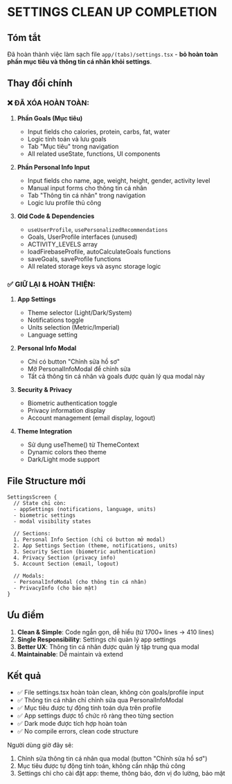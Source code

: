 # SETTINGS CLEAN UP COMPLETION

## Tóm tắt

Đã hoàn thành việc làm sạch file `app/(tabs)/settings.tsx` - **bỏ hoàn toàn phần mục tiêu và thông tin cá nhân khỏi settings**.

## Thay đổi chính

### ❌ ĐÃ XÓA HOÀN TOÀN:

1. **Phần Goals (Mục tiêu)**

   - Input fields cho calories, protein, carbs, fat, water
   - Logic tính toán và lưu goals
   - Tab "Mục tiêu" trong navigation
   - All related useState, functions, UI components

2. **Phần Personal Info Input**

   - Input fields cho name, age, weight, height, gender, activity level
   - Manual input forms cho thông tin cá nhân
   - Tab "Thông tin cá nhân" trong navigation
   - Logic lưu profile thủ công

3. **Old Code & Dependencies**
   - `useUserProfile`, `usePersonalizedRecommendations`
   - Goals, UserProfile interfaces (unused)
   - ACTIVITY_LEVELS array
   - loadFirebaseProfile, autoCalculateGoals functions
   - saveGoals, saveProfile functions
   - All related storage keys và async storage logic

### ✅ GIỮ LẠI & HOÀN THIỆN:

1. **App Settings**

   - Theme selector (Light/Dark/System)
   - Notifications toggle
   - Units selection (Metric/Imperial)
   - Language setting

2. **Personal Info Modal**

   - Chỉ có button "Chỉnh sửa hồ sơ"
   - Mở PersonalInfoModal để chỉnh sửa
   - Tất cả thông tin cá nhân và goals được quản lý qua modal này

3. **Security & Privacy**

   - Biometric authentication toggle
   - Privacy information display
   - Account management (email display, logout)

4. **Theme Integration**
   - Sử dụng useTheme() từ ThemeContext
   - Dynamic colors theo theme
   - Dark/Light mode support

## File Structure mới

```tsx
SettingsScreen {
  // State chỉ còn:
  - appSettings (notifications, language, units)
  - biometric settings
  - modal visibility states

  // Sections:
  1. Personal Info Section (chỉ có button mở modal)
  2. App Settings Section (theme, notifications, units)
  3. Security Section (biometric authentication)
  4. Privacy Section (privacy info)
  5. Account Section (email, logout)

  // Modals:
  - PersonalInfoModal (cho thông tin cá nhân)
  - PrivacyInfo (cho bảo mật)
}
```

## Ưu điểm

1. **Clean & Simple**: Code ngắn gọn, dễ hiểu (từ 1700+ lines → 410 lines)
2. **Single Responsibility**: Settings chỉ quản lý app settings
3. **Better UX**: Thông tin cá nhân được quản lý tập trung qua modal
4. **Maintainable**: Dễ maintain và extend

## Kết quả

- ✅ File settings.tsx hoàn toàn clean, không còn goals/profile input
- ✅ Thông tin cá nhân chỉ chỉnh sửa qua PersonalInfoModal
- ✅ Mục tiêu được tự động tính toán dựa trên profile
- ✅ App settings được tổ chức rõ ràng theo từng section
- ✅ Dark mode được tích hợp hoàn toàn
- ✅ No compile errors, clean code structure

Người dùng giờ đây sẽ:

1. Chỉnh sửa thông tin cá nhân qua modal (button "Chỉnh sửa hồ sơ")
2. Mục tiêu được tự động tính toán, không cần nhập thủ công
3. Settings chỉ cho cài đặt app: theme, thông báo, đơn vị đo lường, bảo mật
